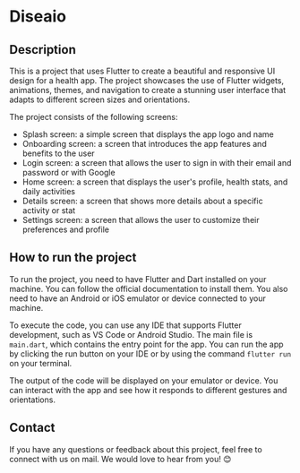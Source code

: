 # Diseaio

## Description
This is a project that uses Flutter to create a beautiful and responsive UI design for a health app. The project showcases the use of Flutter widgets, animations, themes, and navigation to create a stunning user interface that adapts to different screen sizes and orientations.

The project consists of the following screens:

- Splash screen: a simple screen that displays the app logo and name
- Onboarding screen: a screen that introduces the app features and benefits to the user
- Login screen: a screen that allows the user to sign in with their email and password or with Google
- Home screen: a screen that displays the user's profile, health stats, and daily activities
- Details screen: a screen that shows more details about a specific activity or stat
- Settings screen: a screen that allows the user to customize their preferences and profile

## How to run the project
To run the project, you need to have Flutter and Dart installed on your machine. You can follow the official documentation to install them. You also need to have an Android or iOS emulator or device connected to your machine.

To execute the code, you can use any IDE that supports Flutter development, such as VS Code or Android Studio. The main file is `main.dart`, which contains the entry point for the app. You can run the app by clicking the run button on your IDE or by using the command `flutter run` on your terminal.

The output of the code will be displayed on your emulator or device. You can interact with the app and see how it responds to different gestures and orientations.

## Contact
If you have any questions or feedback about this project, feel free to connect with us on mail. We would love to hear from you! 😊
